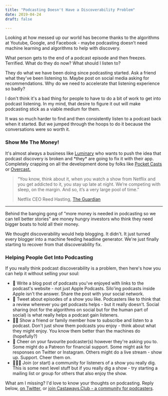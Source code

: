 ```yaml
---
title: "Podcasting Doesn't Have a Discoverability Problem"
date: 2019-04-24
draft: false

---
```


Looking at how messed up our world has become thanks to the algorithms at Youtube, Google, and Facebook - maybe podcasting doesn’t need machine learning and algorithms to help with discovery.

What person gets to the end of a podcast episode and then freezes. Terrified. What do they do now? What should I listen to?

They do what we have been doing since podcasting started. Ask a friend what they've been listening to. Maybe post on social media asking for recommendations. Why do we need to accelerate that listening experience so badly?

I don't think it's a bad thing for people to have to do a bit of work to get into podcast listening. In my mind, that desire to figure it out will make podcasting stick as a viable medium for them.

It was so much harder to find and then consistently listen to a podcast back when it started. But we jumped through the hoops to do it because the conversations were so worth it.

### Show Me The Money!

It's almost always a business like [Luminary](https://luminarypodcasts.com/) who wants to push the idea that podcast discovery is broken and \*they\* are going to fix it with their app. Completely crapping on all the development done by folks like [Pocket Casts](https://www.pocketcasts.com) or [Overcast.](https://overcast.fm)

> “You know, think about it, when you watch a show from Netflix and you get addicted to it, you stay up late at night. We’re competing with sleep, on the margin. And so, it’s a very large pool of time.”
> 
> Netflix CEO Reed Hasting, [The Guardian](https://www.theguardian.com/technology/2017/apr/18/netflix-competitor-sleep-uber-facebook)  

* * *

Behind the banging gong of "more money is needed in podcasting so we can tell better stories" are money hungry investors who think they need bigger boats to hold all their money.

We thought discoverability would help blogging. It didn't. It just turned every blogger into a machine feeding headline generator. We're just finally starting to recover from that discoverability fix.

### Helping People Get Into Podcasting

If you really think podcast discoverability is a problem, then here's how you can help it without selling your soul:

*   📝 Write a blog post of podcasts you've enjoyed with links to the podcast's website - not just Apple Podcasts. Silo'ing podcasts inside Apple isn't the answer. Share the post with your social network.
*   🦉 Tweet about episodes of a show you like. Podcasters like to think that a review wherever you get podcasts helps - but it really doesn't. Social sharing (not for the algorithms on social but for the human part of social) is what really helps a podcast gain listeners.
*   👩‍🏫 Show a friend or family member how to subscribe and listen to a podcast. Don't just show them podcasts you enjoy - think about what they might enjoy. You know them better than the machines do (hopefully?)
*   🍻 Cheer on your favourite podcaster(s) however they're asking you to. Some might do a Patreon for financial support. Some might ask for responses on Twitter or Instagram. Others might do a live stream - show up. Support. Cheer them on.
*   👷🏽‍♀️ Join (or start) a community for listeners of a show you really dig. This is some next level stuff but if you really dig a show - try starting a mailing list or group for others that also enjoy the show.

What am I missing? I'd love to know your thoughts on podcasting. Reply below, [on Twitter](https://twitter.com/iChris/status/1121158715363794945), or [join Castaways.Club - a community for podcasters](https://castaways.club).
